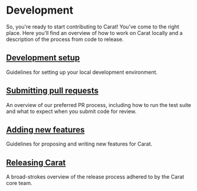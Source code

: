 # Development

So, you're ready to start contributing to Carat! You've come to the right place. Here you'll find an overview of how to work on Carat locally and a description of the process from code to release.

## [Development setup](SETUP.md)

Guidelines for setting up your local development environment.

## [Submitting pull requests](PULL_REQUESTS.md)

An overview of our preferred PR process, including how to run the test suite and what to expect when you submit code for review.

## [Adding new features](NEW_FEATURES.md)

Guidelines for proposing and writing new features for Carat.

## [Releasing Carat](RELEASING.md)

A broad-strokes overview of the release process adhered to by the Carat core team.
